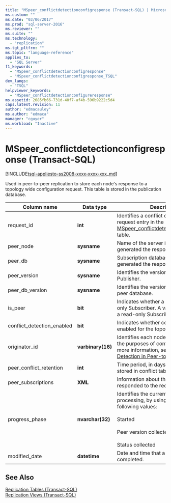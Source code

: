 ```yaml
---
title: "MSpeer_conflictdetectionconfigresponse (Transact-SQL) | Microsoft Docs"
ms.custom: ""
ms.date: "03/06/2017"
ms.prod: "sql-server-2016"
ms.reviewer: ""
ms.suite: ""
ms.technology: 
  - "replication"
ms.tgt_pltfrm: ""
ms.topic: "language-reference"
applies_to: 
  - "SQL Server"
f1_keywords: 
  - "MSpeer_conflictdetectionconfigresponse"
  - "MSpeer_conflictdetectionconfigresponse_TSQL"
dev_langs: 
  - "TSQL"
helpviewer_keywords: 
  - "MSpeer_conflictdetectionconfigureresponse"
ms.assetid: 2685fb66-731d-40f7-af4b-596b9222c5d4
caps.latest.revision: 11
author: "edmacauley"
ms.author: "edmaca"
manager: "cguyer"
ms.workload: "Inactive"
---
```

# MSpeer_conflictdetectionconfigresponse (Transact-SQL)
[!INCLUDE[tsql-appliesto-ss2008-xxxx-xxxx-xxx_md](../../includes/tsql-appliesto-ss2008-xxxx-xxxx-xxx-md.md)]

  Used in peer-to-peer replication to store each node's response to a topology wide configuration request. This table is stored in the publication database.  
  
|Column name|Data type|Description|  
|-----------------|---------------|-----------------|  
|request_id|**int**|Identifies a conflict configuration request entry in the [MSpeer_conflictdetectionconfigrequest](../../relational-databases/system-tables/mspeer-conflictdetectionconfigrequest-transact-sql.md) table.|  
|peer_node|**sysname**|Name of the server instance that generated the response.|  
|peer_db|**sysname**|Subscription database at the peer that generated the response.|  
|peer_version|**sysname**|Identifies the version number of the Publisher.|  
|peer_db_version|**sysname**|Identifies the version number of the peer database.|  
|is_peer|**bit**|Indicates whether a node is a read-only Subscriber. A value of **0** indicated a read-only Subscriber.|  
|conflict_detection_enabled|**bit**|Indicates whether conflict detection is enabled for the topology.|  
|originator_id|**varbinary(16)**|Identifies each node in the topology for the purposes of conflict detection. For more information, see [Conflict Detection in Peer-to-Peer Replication](../../relational-databases/replication/transactional/peer-to-peer-conflict-detection-in-peer-to-peer-replication.md).|  
|peer_conflict_retention|**int**|Time period, in days, that metadata is stored in conflict tables.|  
|peer_subscriptions|**XML**|Information about the node that responded to the request.|  
|progress_phase|**nvarchar(32)**|Identifies the current phase of processing, by using one of the following values:<br /><br /> Started<br /><br /> Peer version collected<br /><br /> Status collected|  
|modified_date|**datetime**|Date and time that a phase was completed.|  
  
## See Also  
 [Replication Tables &#40;Transact-SQL&#41;](../../relational-databases/system-tables/replication-tables-transact-sql.md)   
 [Replication Views &#40;Transact-SQL&#41;](../../relational-databases/system-views/replication-views-transact-sql.md)  
  
  
